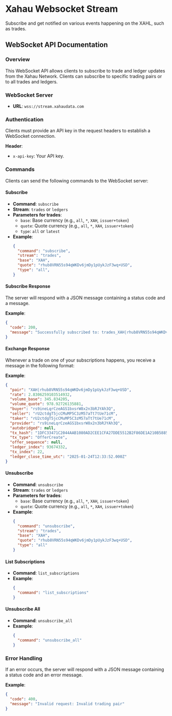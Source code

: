 # Xahau Websocket Stream
Subscribe and get notified on various events happening on the XAHL, such as trades.

## WebSocket API Documentation

### Overview
This WebSocket API allows clients to subscribe to trade and ledger updates from the Xahau Network. Clients can subscribe to specific trading pairs or to all trades and ledgers.

### WebSocket Server
- **URL**: `wss://stream.xahaudata.com`

### Authentication
Clients must provide an API key in the request headers to establish a WebSocket connection.

**Header**:
- `x-api-key`: Your API key.

### Commands
Clients can send the following commands to the WebSocket server:

#### Subscribe
- **Command**: `subscribe`
- **Stream**: `trades` or `ledgers`
- **Parameters for trades**:
  - `base`: Base currency (e.g., `all`, `*`, `XAH`, `issuer+token`)
  - `quote`: Quote currency (e.g., `all`, `*`, `XAH`, `issuer+token`)
  - `type`: `all` or `latest`
- **Example**:
  ```json
  {
    "command": "subscribe",
    "stream": "trades",
    "base": "XAH",
    "quote": "rhub8VRN55s94qWKDv6jmDy1pUykJzF3wq+USD",
    "type": "all",
  }
  ```

#### Subscribe Response
The server will respond with a JSON message containing a status code and a message.

**Example**:
```json
{
  "code": 200,
  "message": "Successfully subscribed to: trades_XAH|rhub8VRN55s94qWKDv6jmDy1pUykJzF3wq+USD_all"
}
```

#### Exchange Response
Whenever a trade on one of your subscriptions happens, you receive a message in the following format:

**Example**:
```json
{
  "pair": "XAH|rhub8VRN55s94qWKDv6jmDy1pUykJzF3wq+USD",
  "rate": 2.8306259103514932,
  "volume_base": 345.834205,
  "volume_quote": 978.92726135881,
  "buyer": "rs9ineLqrCzeAGS1bxsrW8x2n3bRJYAh3Q",
  "seller": "rU2ctdgT5jcCMuMP5C3zM57aTt7tUe71cM",
  "taker": "rU2ctdgT5jcCMuMP5C3zM57aTt7tUe71cM",
  "provider": "rs9ineLqrCzeAGS1bxsrW8x2n3bRJYAh3Q",
  "autobridged": null,
  "tx_hash": "1DFC33471C2044AAB1080AD2CEE1CFA27DDE5512B2F86DE1A210B5885EE84BD9",
  "tx_type": "OfferCreate",
  "offer_sequence": null,
  "ledger_index": 93674332,
  "tx_index": 22,
  "ledger_close_time_utc": "2025-01-24T12:33:52.000Z"
}
```

#### Unsubscribe
- **Command**: `unsubscribe`
- **Stream**: `trades` or `ledgers`
- **Parameters for trades**:
  - `base`: Base currency (e.g., `all`, `*`, `XAH`, `issuer+token`)
  - `quote`: Quote currency (e.g., `all`, `*`, `XAH`, `issuer+token`)
- **Example**:
  ```json
  {
    "command": "unsubscribe",
    "stream": "trades",
    "base": "XAH",
    "quote": "rhub8VRN55s94qWKDv6jmDy1pUykJzF3wq+USD",
    "type": "all"
  }
  ```

#### List Subscriptions
- **Command**: `list_subscriptions`
- **Example**:
  ```json
  {
    "command": "list_subscriptions"
  }
  ```

#### Unsubscribe All
- **Command**: `unsubscribe_all`
- **Example**:
  ```json
  {
    "command": "unsubscribe_all"
  }
  ```

### Error Handling
If an error occurs, the server will respond with a JSON message containing a status code and an error message.

**Example**:
```json
{
  "code": 400,
  "message": "Invalid request: Invalid trading pair"
}
```
